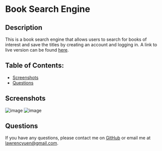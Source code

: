 # Book Search Engine

## Description
This is a book search engine that allows users to search for books of  interest and save the titles by creating an account and logging in. A link to live version can be found [here](https://tranquil-hamlet-54026.herokuapp.com/).
    
    
## Table of Contents:

* [Screenshots](#screenshots)
* [Questions](#questions)


## Screenshots
![image](https://user-images.githubusercontent.com/64458077/126086076-1da1742e-ae02-4aac-a92f-a916e63621ac.png)
![image](https://user-images.githubusercontent.com/64458077/126086106-4044e4df-833b-4746-9089-6baf9da71883.png)


## Questions
If you have any questions, please contact me on [GitHub](https://github.com/lwrnce) or email me at lawrencyuen@gmail.com.
